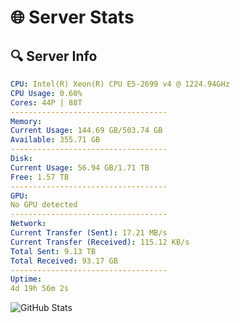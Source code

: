 # 🌐 Server Stats
## 🔍 Server Info
```yaml
CPU: Intel(R) Xeon(R) CPU E5-2699 v4 @ 1224.94GHz
CPU Usage: 0.60%
Cores: 44P | 88T
-----------------------------------
Memory:
Current Usage: 144.69 GB/503.74 GB
Available: 355.71 GB
-----------------------------------
Disk:
Current Usage: 56.94 GB/1.71 TB
Free: 1.57 TB
-----------------------------------
GPU:
No GPU detected
-----------------------------------
Network:
Current Transfer (Sent): 17.21 MB/s
Current Transfer (Received): 115.12 KB/s
Total Sent: 9.13 TB
Total Received: 93.17 GB
-----------------------------------
Uptime:
4d 19h 56m 2s
```
![GitHub Stats](https://img.shields.io/badge/Updated-2025-03-12_17:18:51-blue)